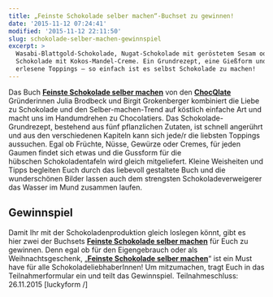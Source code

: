 ```yaml
---
title: „Feinste Schokolade selber machen“-Buchset zu gewinnen!
date: '2015-11-12 07:24:41'
modified: '2015-11-12 22:11:50'
slug: schokolade-selber-machen-gewinnspiel
excerpt: >
  Wasabi-Blattgold-Schokolade, Nugat-Schokolade mit geröstetem Sesam oder
  Schokolade mit Kokos-Mandel-Creme. Ein Grundrezept, eine Gießform und viele
  erlesene Toppings – so einfach ist es selbst Schokolade zu machen!
---
```


Das Buch **[Feinste Schokolade selber machen](http://www.randomhouse.de/Buch/Feinste-Schokolade-selber-machen/Julia-Brodbeck/e472333.rhd)** von den **[ChocQlate](https://www.chocqlate.com/)** Gründerinnen Julia Brodbeck und Birgit Grokenberger kombiniert die Liebe zu Schokolade und den Selber-machen-Trend auf köstlich einfache Art und macht uns im Handumdrehen zu Chocolatiers. [<!-- Image removed (no copyright): choqlate-schokolade-640x109.png -->](https://www.veganblatt.com/i/choqlate-schokolade.png) Das Schokolade-Grundrezept, bestehend aus fünf pflanzlichen Zutaten, ist schnell angerührt und aus den verschiedenen Kapiteln kann sich jede/r die liebsten Toppings aussuchen. Egal ob Früchte, Nüsse, Gewürze oder Cremes, für jeden Gaumen findet sich etwas und die Gussform für die hübschen Schokoladentafeln wird gleich mitgeliefert. Kleine Weisheiten und Tipps begleiten Euch durch das liebevoll gestaltete Buch und die wunderschönen Bilder lassen auch dem strengsten Schokoladeverweigerer das Wasser im Mund zusammen laufen.

## Gewinnspiel

Damit Ihr mit der Schokoladenproduktion gleich loslegen könnt, gibt es hier zwei der Buchsets **[Feinste Schokolade selber machen](http://www.randomhouse.de/Buch/Feinste-Schokolade-selber-machen/Julia-Brodbeck/e472333.rhd)** für Euch zu gewinnen. Denn egal ob für den Eigengebrauch oder als Weihnachtsgeschenk, „**[Feinste Schokolade selber machen](http://www.randomhouse.de/Buch/Feinste-Schokolade-selber-machen/Julia-Brodbeck/e472333.rhd)**“ ist ein Must have für alle SchokoladeliebhaberInnen! Um mitzumachen, tragt Euch in das Teilnahmerformular ein und teilt das Gewinnspiel. Teilnahmeschluss: 26.11.2015 \[luckyform /\]
